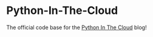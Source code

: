 # Python-In-The-Cloud

The official code base for the [Python In The Cloud](https://www.pythoninthecloud.net/) blog!